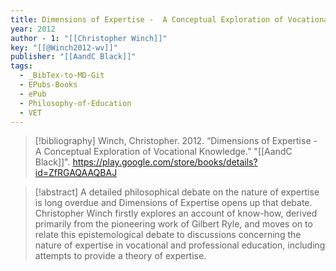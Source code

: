 ```yaml
---
title: Dimensions of Expertise -  A Conceptual Exploration of Vocational Knowledge
year: 2012
author - 1: "[[Christopher Winch]]"
key: "[[@Winch2012-wv]]"
publisher: "[[AandC Black]]"
tags:
  - _BibTex-to-MD-Git
  - EPubs-Books
  - ePub
  - Philosophy-of-Education
  - VET
---
```


> [!bibliography]
> Winch, Christopher. 2012. “Dimensions of Expertise -  A Conceptual Exploration of Vocational Knowledge.” "[[AandC Black]]". https://play.google.com/store/books/details?id=ZfRGAQAAQBAJ

> [!abstract]
> A detailed philosophical debate on the nature of expertise is long overdue and Dimensions of Expertise opens up that debate. Christopher Winch firstly explores an account of know-how, derived primarily from the pioneering work of Gilbert Ryle, and moves on to relate this epistemological debate to discussions concerning the nature of expertise in vocational and professional education, including attempts to provide a theory of expertise.